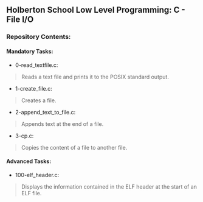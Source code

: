 ## Holberton School Low Level Programming: C - File I/O
### Repository Contents:

#### Mandatory Tasks:
- 0-read_textfile.c:
> Reads a text file and prints it to the POSIX standard output.

- 1-create_file.c:
> Creates a file.

- 2-append_text_to_file.c:
> Appends text at the end of a file.

- 3-cp.c:
> Copies the content of a file to another file.

#### Advanced Tasks:
- 100-elf_header.c:
> Displays the information contained in the ELF header at the start of an ELF file.

